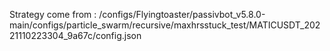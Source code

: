 Strategy come from : /configs/Flyingtoaster/passivbot_v5.8.0-main/configs/particle_swarm/recursive/maxhrsstuck_test/MATICUSDT_20221110223304_9a67c/config.json
